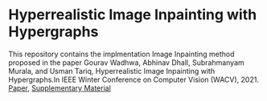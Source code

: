 # Hyperrealistic Image Inpainting with Hypergraphs

This repository contains the implmentation Image Inpainting method proposed in the paper
Gourav Wadhwa, Abhinav Dhall, Subrahmanyam Murala, and Usman Tariq, Hyperrealistic Image Inpainting with Hypergraphs.In IEEE Winter Conference on Computer Vision (WACV), 2021.
[Paper](https://openaccess.thecvf.com/content/WACV2021/papers/Wadhwa_Hyperrealistic_Image_Inpainting_With_Hypergraphs_WACV_2021_paper.pdf), [Supplementary Material](https://openaccess.thecvf.com/content/WACV2021/supplemental/Wadhwa_Hyperrealistic_Image_Inpainting_WACV_2021_supplemental.pdf) 
